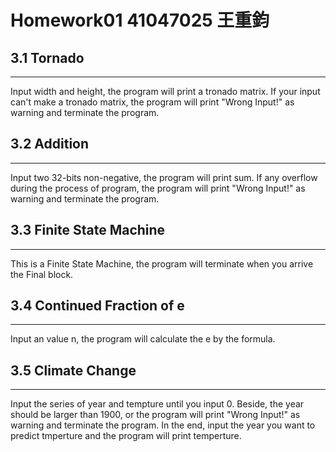 # Homework01  41047025 王重鈞


## 3.1 Tornado
---
Input width and height, the program will print a tronado matrix. If your input can't make a tronado matrix, the program will print "Wrong Input!" as warning and terminate the program.

## 3.2 Addition
---
Input two 32-bits non-negative, the program will print sum. If any overflow during the process of program, the program will print "Wrong Input!" as warning and terminate the program.

## 3.3 Finite State Machine
---
This is a Finite State Machine, the program will terminate when you arrive the Final block.

## 3.4 Continued Fraction of e
---
Input an value n, the program will calculate the e by the formula.

## 3.5 Climate Change
---
Input the series of year and tempture until you input 0. Beside, the year should be larger than 1900, or the program will print "Wrong Input!" as warning and terminate the program. In the end, input the year you want to predict tmperture and the program will print temperture.